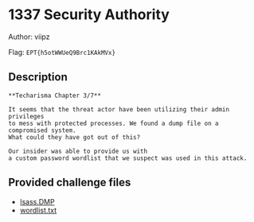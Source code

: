 # 1337 Security Authority
Author: viipz

Flag: `EPT{h5otWWUeQ9Brc1KAkMVx}`
## Description
```
**Techarisma Chapter 3/7**

It seems that the threat actor have been utilizing their admin privileges
to mess with protected processes. We found a dump file on a compromised system.
What could they have got out of this?

Our insider was able to provide us with
a custom password wordlist that we suspect was used in this attack.
```

## Provided challenge files
* [lsass.DMP](lsass.DMP)
* [wordlist.txt](wordlist.txt)
